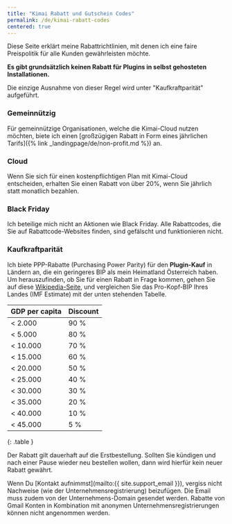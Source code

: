 ```yaml
---
title: "Kimai Rabatt und Gutschein Codes"
permalink: /de/kimai-rabatt-codes
centered: true
---
```


Diese Seite erklärt meine Rabattrichtlinien, mit denen ich eine faire Preispolitik für alle Kunden gewährleisten möchte.

**Es gibt grundsätzlich keinen Rabatt für Plugins in selbst gehosteten Installationen.**

Die einzige Ausnahme von dieser Regel wird unter "Kaufkraftparität" aufgeführt.

### Gemeinnützig

Für gemeinnützige Organisationen, welche die Kimai-Cloud nutzen möchten, biete ich einen [großzügigen Rabatt in Form eines jährlichen Tarifs]({% link _landingpage/de/non-profit.md %}) an.   

### Cloud

Wenn Sie sich für einen kostenpflichtigen Plan mit Kimai-Cloud entscheiden, erhalten Sie einen Rabatt von über 20%, wenn Sie jährlich statt monatlich bezahlen.

### Black Friday

Ich beteilige mich nicht an Aktionen wie Black Friday.
Alle Rabattcodes, die Sie auf Rabattcode-Websites finden, sind gefälscht und funktionieren nicht.

### Kaufkraftparität

Ich biete PPP-Rabatte (Purchasing Power Parity) für den **Plugin-Kauf** in Ländern an, die ein geringeres BIP als mein Heimatland Österreich haben.
Um herauszufinden, ob Sie für einen Rabatt in Frage kommen, gehen Sie auf diese [Wikipedia-Seite](https://en.wikipedia.org/wiki/List_of_countries_by_GDP_(nominal)_per_capita),
und vergleichen Sie das Pro-Kopf-BIP Ihres Landes (IMF Estimate) mit der unten stehenden Tabelle.

| GDP per capita | Discount |
|----------------|----------|
| <  2.000       | 90 %     |
| <  5.000       | 80 %     |
| < 10.000       | 70 %     |
| < 15.000       | 60 %     |
| < 20.000       | 50 %     |
| < 25.000       | 40 %     |
| < 30.000       | 30 %     |
| < 35.000       | 20 %     |
| < 40.000       | 10 %     |
| < 45.000       | 5 %      |
{: .table }

Der Rabatt gilt dauerhaft auf die Erstbestellung. 
Sollten Sie kündigen und nach einer Pause wieder neu bestellen wollen, dann wird hierfür kein neuer Rabatt gewährt. 

Wenn Du [Kontakt aufnimmst](mailto:{{ site.support_email }}), vergiss nicht Nachweise (wie der Unternehmensregistrierung) beizufügen.
Die Email muss zudem von der Unternehmens-Domain gesendet werden. Rabatte von Gmail Konten in Kombination mit anonymen 
Unternehmensregistrierungen können nicht angenommen werden.
